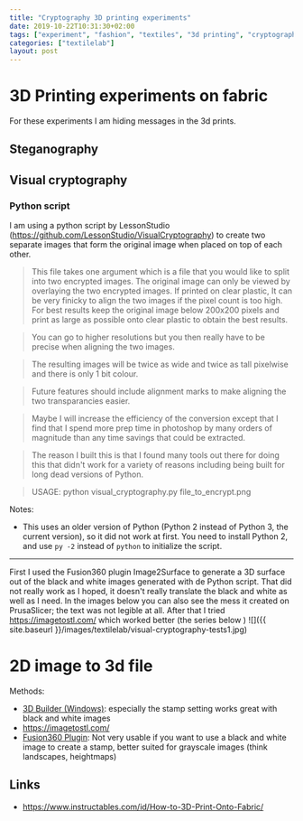 ```yaml
---
title: "Cryptography 3D printing experiments"
date: 2019-10-22T10:31:30+02:00
tags: ["experiment", "fashion", "textiles", "3d printing", "cryptography"]
categories: ["textilelab"]
layout: post
---
```


# 3D Printing experiments on fabric
For these experiments I am hiding messages in the 3d prints. 

## Steganography

## Visual cryptography
### Python script
I am using a python script by LessonStudio (<https://github.com/LessonStudio/VisualCryptography>) to create two separate images that form the original image when placed on top of each other.

>This file takes one argument which is a file that you would like to split into two encrypted images. The original image can only be viewed by overlaying the two encrypted images. If printed on clear plastic, It can be very finicky to align the two images if the pixel count is too high. For best results keep the original image below 200x200 pixels and print as large as possible onto clear plastic to obtain the best results.

>You can go to higher resolutions but you then really have to be precise when aligning the two images.

>The resulting images will be twice as wide and twice as tall pixelwise and there is only 1 bit colour.

>Future features should include alignment marks to make aligning the two transparancies easier.

>Maybe I will increase the efficiency of the conversion except that I find that I spend more prep time in photoshop by many orders of magnitude than any time savings that could be extracted.

>The reason I built this is that I found many tools out there for doing this that didn't work for a variety of reasons including being built for long dead versions of Python.

>USAGE: python visual_cryptography.py file_to_encrypt.png

Notes: 
- This uses an older version of Python (Python 2 instead of Python 3, the current version), so it did not work at first. You need to install Python 2, and use ```py -2``` instead of ```python``` to initialize the script.

---------------

First I used the Fusion360 plugin Image2Surface to generate a 3D surface out of the black and white images generated with de Python script. That did not really work as I hoped, it doesn't really translate the black and white as well as I need. In the images below you can also see the mess it created on PrusaSlicer; the text was not legible at all. After that I tried <https://imagetostl.com/> which worked better (the series below )
![]({{ site.baseurl }}/images/textilelab/visual-cryptography-tests1.jpg)



# 2D image to 3d file
Methods:
- [3D Builder (Windows)](https://www.microsoft.com/en-us/p/3d-builder/9wzdncrfj3t6?source=lp&activetab=pivot:overviewtab): especially the stamp setting works great with black and white images
- <https://imagetostl.com/>
- [Fusion360 Plugin](https://github.com/hanskellner/Fusion360Image2Surface): Not very usable if you want to use a black and white image to create a stamp, better suited for grayscale images (think landscapes, heightmaps)

## Links
- <https://www.instructables.com/id/How-to-3D-Print-Onto-Fabric/>
